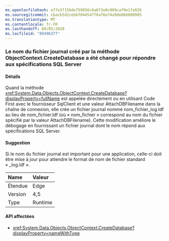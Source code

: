 ```yaml
---
ms.openlocfilehash: e77e37156de759856c8a6f2e0c009caf9e1fe826
ms.sourcegitcommit: cbacb5d2cebbf044547f6af6e74a9de866800985
ms.translationtype: MT
ms.contentlocale: fr-FR
ms.lasthandoff: 09/05/2020
ms.locfileid: "89496377"
---
```

### <a name="log-file-name-created-by-the-objectcontextcreatedatabase-method-has-changed-to-match-sql-server-specifications"></a>Le nom du fichier journal créé par la méthode ObjectContext.CreateDatabase a été changé pour répondre aux spécifications SQL Server

#### <a name="details"></a>Détails

Quand la méthode <xref:System.Data.Objects.ObjectContext.CreateDatabase?displayProperty=fullName> est appelée directement ou en utilisant Code First avec le fournisseur SqlClient et une valeur AttachDBFilename dans la chaîne de connexion, elle crée un fichier journal nommé nom_fichier_log.ldf au lieu de nom_fichier.ldf (où « nom_fichier » correspond au nom du fichier spécifié par la valeur AttachDBFilename). Cette modification améliore le débogage en fournissant un fichier journal dont le nom répond aux spécifications SQL Server.

#### <a name="suggestion"></a>Suggestion

Si le nom du fichier journal est important pour une application, celle-ci doit être mise à jour pour attendre le format de nom de fichier standard « _log.ldf ».

| Name    | Valeur       |
|:--------|:------------|
| Étendue   |Edge|
|Version|4,5|
|Type|Runtime

#### <a name="affected-apis"></a>API affectées

- <xref:System.Data.Objects.ObjectContext.CreateDatabase?displayProperty=nameWithType>

<!--

#### Affected APIs

- `M:System.Data.Objects.ObjectContext.CreateDatabase`

-->
